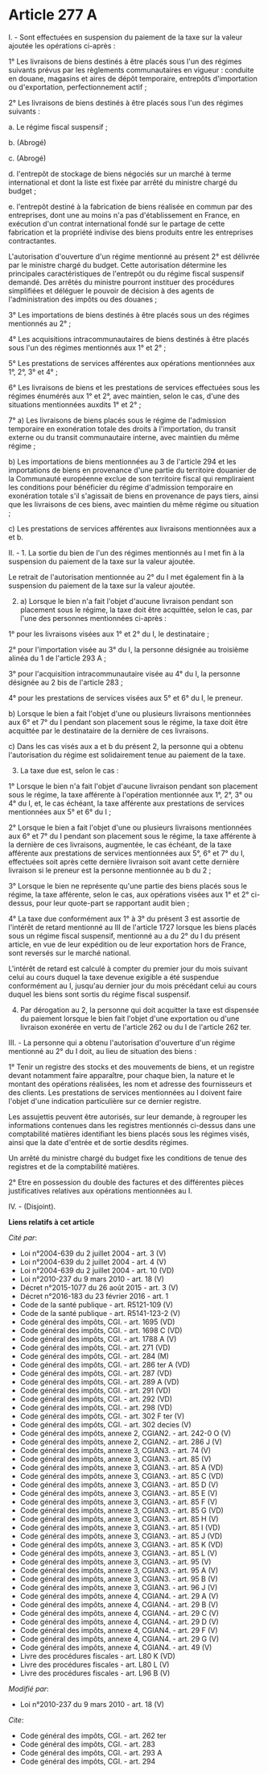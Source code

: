 # Article 277 A

I. - Sont effectuées en suspension du paiement de la taxe sur la valeur ajoutée les opérations ci-après :

1° Les livraisons de biens destinés à être placés sous l'un des régimes suivants prévus par les règlements communautaires en
vigueur : conduite en douane, magasins et aires de dépôt temporaire, entrepôts d'importation ou d'exportation,
perfectionnement actif ;

2° Les livraisons de biens destinés à être placés sous l'un des régimes suivants :

a. Le régime fiscal suspensif ;

b. (Abrogé)

c. (Abrogé)

d. l'entrepôt de stockage de biens négociés sur un marché à terme international et dont la liste est fixée par arrêté du
ministre chargé du budget ;

e. l'entrepôt destiné à la fabrication de biens réalisée en commun par des entreprises, dont une au moins n'a pas
d'établissement en France, en exécution d'un contrat international fondé sur le partage de cette fabrication et la propriété
indivise des biens produits entre les entreprises contractantes.

L'autorisation d'ouverture d'un régime mentionné au présent 2° est délivrée par le ministre chargé du budget. Cette
autorisation détermine les principales caractéristiques de l'entrepôt ou du régime fiscal suspensif demandé. Des arrêtés du
ministre pourront instituer des procédures simplifiées et déléguer le pouvoir de décision à des agents de l'administration
des impôts ou des douanes ;

3° Les importations de biens destinés à être placés sous un des régimes mentionnés au 2° ;

4° Les acquisitions intracommunautaires de biens destinés à être placés sous l'un des régimes mentionnés aux 1° et 2° ;

5° Les prestations de services afférentes aux opérations mentionnées aux 1°, 2°, 3° et 4° ;

6° Les livraisons de biens et les prestations de services effectuées sous les régimes énumérés aux 1° et 2°, avec maintien,
selon le cas, d'une des situations mentionnées auxdits 1° et 2° ;

7° a) Les livraisons de biens placés sous le régime de l'admission temporaire en exonération totale des droits à
l'importation, du transit externe ou du transit communautaire interne, avec maintien du même régime ;

b) Les importations de biens mentionnées au 3 de l'article 294 et les importations de biens en provenance d'une partie du
territoire douanier de la Communauté européenne exclue de son territoire fiscal qui rempliraient les conditions pour
bénéficier du régime d'admission temporaire en exonération totale s'il s'agissait de biens en provenance de pays tiers, ainsi
que les livraisons de ces biens, avec maintien du même régime ou situation ;

c) Les prestations de services afférentes aux livraisons mentionnées aux a et b.

II. - 1. La sortie du bien de l'un des régimes mentionnés au I met fin à la suspension du paiement de la taxe sur la valeur
ajoutée.

Le retrait de l'autorisation mentionnée au 2° du I met également fin à la suspension du paiement de la taxe sur la valeur
ajoutée.

2. a) Lorsque le bien n'a fait l'objet d'aucune livraison pendant son placement sous le régime, la taxe doit être acquittée,
selon le cas, par l'une des personnes mentionnées ci-après :

1° pour les livraisons visées aux 1° et 2° du I, le destinataire ;

2° pour l'importation visée au 3° du I, la personne désignée au troisième alinéa du 1 de l'article 293 A ;

3° pour l'acquisition intracommunautaire visée au 4° du I, la personne désignée au 2 bis de l'article 283 ;

4° pour les prestations de services visées aux 5° et 6° du I, le preneur.

b) Lorsque le bien a fait l'objet d'une ou plusieurs livraisons mentionnées aux 6° et 7° du I pendant son placement sous le
régime, la taxe doit être acquittée par le destinataire de la dernière de ces livraisons.

c) Dans les cas visés aux a et b du présent 2, la personne qui a obtenu l'autorisation du régime est solidairement tenue au
paiement de la taxe.

3. La taxe due est, selon le cas :

1° Lorsque le bien n'a fait l'objet d'aucune livraison pendant son placement sous le régime, la taxe afférente à l'opération
mentionnée aux 1°, 2°, 3° ou 4° du I, et, le cas échéant, la taxe afférente aux prestations de services mentionnées aux 5° et
6° du I ;

2° Lorsque le bien a fait l'objet d'une ou plusieurs livraisons mentionnées aux 6° et 7° du I pendant son placement sous le
régime, la taxe afférente à la dernière de ces livraisons, augmentée, le cas échéant, de la taxe afférente aux prestations de
services mentionnées aux 5°, 6° et 7° du I, effectuées soit après cette dernière livraison soit avant cette dernière
livraison si le preneur est la personne mentionnée au b du 2 ;

3° Lorsque le bien ne représente qu'une partie des biens placés sous le régime, la taxe afférente, selon le cas, aux
opérations visées aux 1° et 2° ci-dessus, pour leur quote-part se rapportant audit bien ;

4° La taxe due conformément aux 1° à 3° du présent 3 est assortie de l'intérêt de retard mentionné au III de l'article 1727
lorsque les biens placés sous un régime fiscal suspensif, mentionné au a du 2° du I du présent article, en vue de leur
expédition ou de leur exportation hors de France, sont reversés sur le marché national.

L'intérêt de retard est calculé à compter du premier jour du mois suivant celui au cours duquel la taxe devenue exigible a
été suspendue conformément au I, jusqu'au dernier jour du mois précédant celui au cours duquel les biens sont sortis du
régime fiscal suspensif.

4. Par dérogation au 2, la personne qui doit acquitter la taxe est dispensée du paiement lorsque le bien fait l'objet d'une
exportation ou d'une livraison exonérée en vertu de l'article 262 ou du I de l'article 262 ter.

III. - La personne qui a obtenu l'autorisation d'ouverture d'un régime mentionné au 2° du I doit, au lieu de situation des
biens :

1° Tenir un registre des stocks et des mouvements de biens, et un registre devant notamment faire apparaître, pour chaque
bien, la nature et le montant des opérations réalisées, les nom et adresse des fournisseurs et des clients. Les prestations
de services mentionnées au I doivent faire l'objet d'une indication particulière sur ce dernier registre.

Les assujettis peuvent être autorisés, sur leur demande, à regrouper les informations contenues dans les registres mentionnés
ci-dessus dans une comptabilité matières identifiant les biens placés sous les régimes visés, ainsi que la date d'entrée et
de sortie desdits régimes.

Un arrêté du ministre chargé du budget fixe les conditions de tenue des registres et de la comptabilité matières.

2° Etre en possession du double des factures et des différentes pièces justificatives relatives aux opérations mentionnées au
I.

IV. - (Disjoint).

**Liens relatifs à cet article**

_Cité par_:

  - Loi n°2004-639 du 2 juillet 2004 - art. 3 (V)
  - Loi n°2004-639 du 2 juillet 2004 - art. 4 (V)
  - Loi n°2004-639 du 2 juillet 2004 - art. 10 (VD)
  - Loi n°2010-237 du 9 mars 2010 - art. 18 (V)
  - Décret n°2015-1077 du 26 août 2015 - art. 3 (V)
  - Décret n°2016-183 du 23 février 2016 - art. 1
  - Code de la santé publique - art. R5121-109 (V)
  - Code de la santé publique - art. R5141-123-2 (V)
  - Code général des impôts, CGI. - art. 1695 (VD)
  - Code général des impôts, CGI. - art. 1698 C (VD)
  - Code général des impôts, CGI. - art. 1788 A (V)
  - Code général des impôts, CGI. - art. 271 (VD)
  - Code général des impôts, CGI. - art. 284 (M)
  - Code général des impôts, CGI. - art. 286 ter A (VD)
  - Code général des impôts, CGI. - art. 287 (VD)
  - Code général des impôts, CGI. - art. 289 A (VD)
  - Code général des impôts, CGI. - art. 291 (VD)
  - Code général des impôts, CGI. - art. 292 (VD)
  - Code général des impôts, CGI. - art. 298 (VD)
  - Code général des impôts, CGI. - art. 302 F ter (V)
  - Code général des impôts, CGI. - art. 302 decies (V)
  - Code général des impôts, annexe 2, CGIAN2. - art. 242-0 O (V)
  - Code général des impôts, annexe 2, CGIAN2. - art. 286 J (V)
  - Code général des impôts, annexe 3, CGIAN3. - art. 74 (V)
  - Code général des impôts, annexe 3, CGIAN3. - art. 85 (V)
  - Code général des impôts, annexe 3, CGIAN3. - art. 85 A (VD)
  - Code général des impôts, annexe 3, CGIAN3. - art. 85 C (VD)
  - Code général des impôts, annexe 3, CGIAN3. - art. 85 D (V)
  - Code général des impôts, annexe 3, CGIAN3. - art. 85 E (V)
  - Code général des impôts, annexe 3, CGIAN3. - art. 85 F (V)
  - Code général des impôts, annexe 3, CGIAN3. - art. 85 G (VD)
  - Code général des impôts, annexe 3, CGIAN3. - art. 85 H (V)
  - Code général des impôts, annexe 3, CGIAN3. - art. 85 I (VD)
  - Code général des impôts, annexe 3, CGIAN3. - art. 85 J (VD)
  - Code général des impôts, annexe 3, CGIAN3. - art. 85 K (VD)
  - Code général des impôts, annexe 3, CGIAN3. - art. 85 L (V)
  - Code général des impôts, annexe 3, CGIAN3. - art. 95 (V)
  - Code général des impôts, annexe 3, CGIAN3. - art. 95 A (V)
  - Code général des impôts, annexe 3, CGIAN3. - art. 95 B (V)
  - Code général des impôts, annexe 3, CGIAN3. - art. 96 J (V)
  - Code général des impôts, annexe 4, CGIAN4. - art. 29 A (V)
  - Code général des impôts, annexe 4, CGIAN4. - art. 29 B (V)
  - Code général des impôts, annexe 4, CGIAN4. - art. 29 C (V)
  - Code général des impôts, annexe 4, CGIAN4. - art. 29 D (V)
  - Code général des impôts, annexe 4, CGIAN4. - art. 29 F (V)
  - Code général des impôts, annexe 4, CGIAN4. - art. 29 G (V)
  - Code général des impôts, annexe 4, CGIAN4. - art. 49 (V)
  - Livre des procédures fiscales - art. L80 K (VD)
  - Livre des procédures fiscales - art. L80 L (V)
  - Livre des procédures fiscales - art. L96 B (V)

_Modifié par_:

  - Loi n°2010-237 du 9 mars 2010 - art. 18 (V)

_Cite_:

  - Code général des impôts, CGI. - art. 262 ter
  - Code général des impôts, CGI. - art. 283
  - Code général des impôts, CGI. - art. 293 A
  - Code général des impôts, CGI. - art. 294
